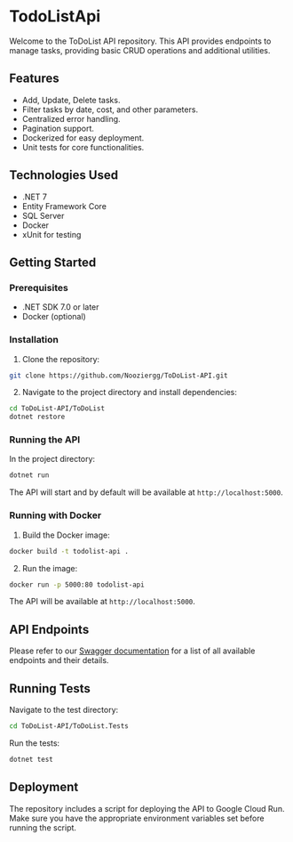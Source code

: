 # TodoListApi

Welcome to the ToDoList API repository. This API provides endpoints to manage tasks, providing basic CRUD operations and additional utilities.

## Features

- Add, Update, Delete tasks.
- Filter tasks by date, cost, and other parameters.
- Centralized error handling.
- Pagination support.
- Dockerized for easy deployment.
- Unit tests for core functionalities.

## Technologies Used

- .NET 7
- Entity Framework Core
- SQL Server
- Docker
- xUnit for testing

## Getting Started

### Prerequisites

- .NET SDK 7.0 or later
- Docker (optional)

### Installation

1. Clone the repository:

```bash
git clone https://github.com/Nooziergg/ToDoList-API.git
```

2. Navigate to the project directory and install dependencies:

```bash
cd ToDoList-API/ToDoList
dotnet restore
```

### Running the API

In the project directory:

```bash
dotnet run
```

The API will start and by default will be available at `http://localhost:5000`.

### Running with Docker

1. Build the Docker image:

```bash
docker build -t todolist-api .
```

2. Run the image:

```bash
docker run -p 5000:80 todolist-api
```

The API will be available at `http://localhost:5000`.

## API Endpoints

Please refer to our [Swagger documentation](http://localhost:5000/swagger) for a list of all available endpoints and their details.

## Running Tests

Navigate to the test directory:

```bash
cd ToDoList-API/ToDoList.Tests
```

Run the tests:

```bash
dotnet test
```

## Deployment

The repository includes a script for deploying the API to Google Cloud Run. Make sure you have the appropriate environment variables set before running the script.
